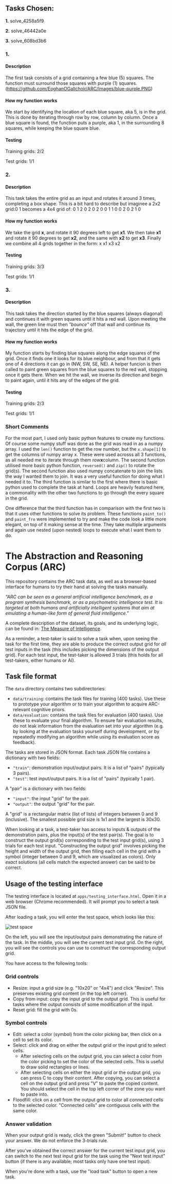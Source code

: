 ## Tasks Chosen:
**1.** solve_4258a5f9

**2.** solve_46442a0e

**3.** solve_608bd3b6 

### 1.

#### Description

The first task consists of a grid containing a few blue (5) squares.
The function must surround those squares with purple (1) squares.
(https://github.com/EoghanOGallchoir/ARC/Images/blue-purple.PNG)

#### How my function works

We start by identifying the location of each blue square, aka 5, is in the grid. 
This is done by iterating through row by row, column by column.
Once a blue square is found, the function puts a purple, aka 1, in the surrounding 8 squares, while keeping the blue square blue.

#### Testing

Training grids: 2/2

Test grids: 1/1
                  
### 2.

#### Description

This task takes the entire grid as an input and rotates it around 3 times, completing a box shape. 
This is a bit hard to describe but imaginee a 2x2 grid:0 1 becomes a 4x4 grid of: 0 1 2 0
                        			       2 0                        2 0 0 1
                                                        			  1 0 0 2
                                                 				  0 2 1 0
#### How my function works

We take the grid **x**, and rotate it 90 degrees left to get **x1**.
We then take **x1** and rotate it 90 degrees to get **x2**, and the same with **x2** to get **x3**.
Finally we combine all 4 grids together in the form: x  x1
						     x3 x2
						     
#### Testing

Training grids: 3/3

Test grids: 1/1

### 3.

#### Description

This task takes the direction started by the blue squares (always diagonal) and continues it with green squares until it hits a red wall.
Upon meeting the wall, the green line must then *"bounce"* off that wall and continue its trajectory until it hits the edge of the grid.

#### How my function works

My function starts by finding blue squares along the edge squares of the grid.
Once it finds one it looks for its blue neighbour, and from that it gets one of 4 directions it can go in (NW, SW, SE, NE).
A helper funcion is then called to paint green squares from the blue squares to the red wall, stopping once it gets there.
When we hit the wall, we inverse its direction and begin to paint again, until it hits any of the edges of the grid.

#### Testing

Training grids: 2/3

Test grids: 1/1


### Short Comments

For the most part, I used only basic python features to create my functions. Of course some numpy stuff was done as the grid was read in as a numpy array.
I used the `len()` function to get the row number, but the `x.shape[1]` to get the columns of numpy array x. These were used acrosss all 3 functions, as all needed
me to iterate through them row**x**column.
The second function utilised more basic python function, `reversed()` and `zip()` to rotate the grid(s). The second function also used numpy concatenate to join the lists
the way I wanted them to join. It was a very useful function for doing what I needed it to. The third function is similar to the first where there is basic python used to complete
the task at hand. Loops are heavily featured here, a commonality with the other two functions to go through the every square in the grid.

One difference that the third function has in comparison with the first two is that it uses other functions to solve its problem. These functions `paint_to()` and `paint_fro` were
implemented to try and make the code look a little more elegant, on top of it making sense at the time. They take multiple arguments and again use nested (upon nested) loops to 
execute what I want them to do.







# The Abstraction and Reasoning Corpus (ARC)

This repository contains the ARC task data, as well as a browser-based interface for humans to try their hand at solving the tasks manually.

*"ARC can be seen as a general artificial intelligence benchmark, as a program synthesis benchmark, or as a psychometric intelligence test. It is targeted at both humans and artificially intelligent systems that aim at emulating a human-like form of general fluid intelligence."*

A complete description of the dataset, its goals, and its underlying logic, can be found in: [The Measure of Intelligence](https://arxiv.org/abs/1911.01547).

As a reminder, a test-taker is said to solve a task when, upon seeing the task for the first time, they are able to produce the correct output grid for *all* test inputs in the task (this includes picking the dimensions of the output grid). For each test input, the test-taker is allowed 3 trials (this holds for all test-takers, either humans or AI).


## Task file format

The `data` directory contains two subdirectories:

- `data/training`: contains the task files for training (400 tasks). Use these to prototype your algorithm or to train your algorithm to acquire ARC-relevant cognitive priors.
- `data/evaluation`: contains the task files for evaluation (400 tasks). Use these to evaluate your final algorithm. To ensure fair evaluation results, do not leak information from the evaluation set into your algorithm (e.g. by looking at the evaluation tasks yourself during development, or by repeatedly modifying an algorithm while using its evaluation score as feedback).

The tasks are stored in JSON format. Each task JSON file contains a dictionary with two fields:

- `"train"`: demonstration input/output pairs. It is a list of "pairs" (typically 3 pairs).
- `"test"`: test input/output pairs. It is a list of "pairs" (typically 1 pair).

A "pair" is a dictionary with two fields:

- `"input"`: the input "grid" for the pair.
- `"output"`: the output "grid" for the pair.

A "grid" is a rectangular matrix (list of lists) of integers between 0 and 9 (inclusive). The smallest possible grid size is 1x1 and the largest is 30x30.

When looking at a task, a test-taker has access to inputs & outputs of the demonstration pairs, plus the input(s) of the test pair(s). The goal is to construct the output grid(s) corresponding to the test input grid(s), using 3 trials for each test input. "Constructing the output grid" involves picking the height and width of the output grid, then filling each cell in the grid with a symbol (integer between 0 and 9, which are visualized as colors). Only *exact* solutions (all cells match the expected answer) can be said to be correct.


## Usage of the testing interface

The testing interface is located at `apps/testing_interface.html`. Open it in a web browser (Chrome recommended). It will prompt you to select a task JSON file.

After loading a task, you will enter the test space, which looks like this:

![test space](https://arc-benchmark.s3.amazonaws.com/figs/arc_test_space.png)

On the left, you will see the input/output pairs demonstrating the nature of the task. In the middle, you will see the current test input grid. On the right, you will see the controls you can use to construct the corresponding output grid.

You have access to the following tools:

### Grid controls

- Resize: input a grid size (e.g. "10x20" or "4x4") and click "Resize". This preserves existing grid content (in the top left corner).
- Copy from input: copy the input grid to the output grid. This is useful for tasks where the output consists of some modification of the input.
- Reset grid: fill the grid with 0s.

### Symbol controls

- Edit: select a color (symbol) from the color picking bar, then click on a cell to set its color.
- Select: click and drag on either the output grid or the input grid to select cells.
    - After selecting cells on the output grid, you can select a color from the color picking to set the color of the selected cells. This is useful to draw solid rectangles or lines.
    - After selecting cells on either the input grid or the output grid, you can press C to copy their content. After copying, you can select a cell on the output grid and press "V" to paste the copied content. You should select the cell in the top left corner of the zone you want to paste into.
- Floodfill: click on a cell from the output grid to color all connected cells to the selected color. "Connected cells" are contiguous cells with the same color.

### Answer validation

When your output grid is ready, click the green "Submit!" button to check your answer. We do not enforce the 3-trials rule.

After you've obtained the correct answer for the current test input grid, you can switch to the next test input grid for the task using the "Next test input" button (if there is any available; most tasks only have one test input).

When you're done with a task, use the "load task" button to open a new task.
